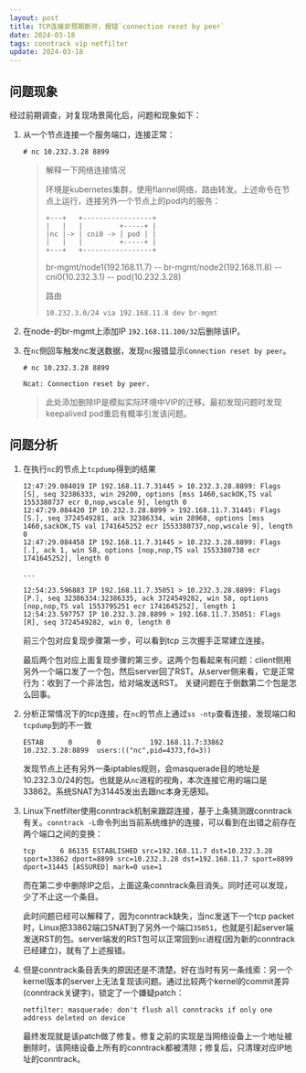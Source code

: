 ```yaml
---
layout: post
title: TCP连接非预期断开，报错`connection reset by peer`
date: 2024-03-18
tags: conntrack vip netfilter
update: 2024-03-18
---
```


## 问题现象
经过前期调查，对复现场景简化后，问题和现象如下：

1. 从一个节点连接一个服务端口，连接正常：
   ```
   # nc 10.232.3.28 8899
   ```


   > 解释一下网络连接情况
   >
   > 环境是kubernetes集群，使用flannel网络，路由转发。上述命令在节点上运行，连接另外一个节点上的pod内的服务：
   >
   > ```
   > +---+   +-----------------+
   > |   |   |         +-----+ |
   > |nc |-> | cni0 -> | pod | |
   > |   |   |         +-----+ |
   > +---+   +-----------------+
   > ```
   >
   > br-mgmt/node1(192.168.11.7) -- br-mgmt/node2(192.168.11.8) -- cni0(10.232.3.1) -- pod(10.232.3.28)
   >
   > 路由
   > ```
   > 10.232.3.0/24 via 192.168.11.8 dev br-mgmt
   > ```

2. 在node-的br-mgmt上添加IP `192.168.11.100/32`后删除该IP。
3. 在`nc`侧回车触发nc发送数据，发现`nc`报错显示`Connection reset by peer`。
   ```
   # nc 10.232.3.28 8899

   Ncat: Connection reset by peer.
   ```

   > 此处添加删除IP是模拟实际环境中VIP的迁移。最初发现问题时发现keepalived pod重启有概率引发该问题。

## 问题分析
1. 在执行`nc`的节点上`tcpdump`得到的结果
   ```
   12:47:29.084019 IP 192.168.11.7.31445 > 10.232.3.28.8899: Flags [S], seq 32386333, win 29200, options [mss 1460,sackOK,TS val 1553380737 ecr 0,nop,wscale 9], length 0
   12:47:29.084420 IP 10.232.3.28.8899 > 192.168.11.7.31445: Flags [S.], seq 3724549281, ack 32386334, win 28960, options [mss 1460,sackOK,TS val 1741645252 ecr 1553380737,nop,wscale 9], length 0
   12:47:29.084458 IP 192.168.11.7.31445 > 10.232.3.28.8899: Flags [.], ack 1, win 58, options [nop,nop,TS val 1553380738 ecr 1741645252], length 0

   ...

   12:54:23.596883 IP 192.168.11.7.35051 > 10.232.3.28.8899: Flags [P.], seq 32386334:32386335, ack 3724549282, win 58, options [nop,nop,TS val 1553795251 ecr 1741645252], length 1
   12:54:23.597757 IP 10.232.3.28.8899 > 192.168.11.7.35051: Flags [R], seq 3724549282, win 0, length 0
   ```

   前三个包对应复现步骤第一步，可以看到tcp 三次握手正常建立连接。

   最后两个包对应上面复现步骤的第三步。这两个包看起来有问题：client侧用另外一个端口发了一个包，然后server回了RST。从server侧来看，它是正常行为：收到了一个非法包，给对端发送RST。
   关键问题在于倒数第二个包是怎么回事。

2. 分析正常情况下的tcp连接，在`nc`的节点上通过`ss -ntp`查看连接，发现端口和`tcpdump`到的不一致
   ```
   ESTAB      0      0            192.168.11.7:33862           10.232.3.28:8899  users:(("nc",pid=4373,fd=3))
   ```
   发现节点上还有另外一条iptables规则，会masquerade目的地址是10.232.3.0/24的包。也就是从`nc`进程的视角，本次连接它用的端口是33862。系统SNAT为31445发出去跟nc本身无感知。
3. Linux下netfilter使用conntrack机制来跟踪连接，基于上条猜测跟conntrack有关。`conntrack -L`命令列出当前系统维护的连接，可以看到在出错之前存在两个端口之间的变换：
   ```
   tcp      6 86135 ESTABLISHED src=192.168.11.7 dst=10.232.3.28 sport=33862 dport=8899 src=10.232.3.28 dst=192.168.11.7 sport=8899 dport=31445 [ASSURED] mark=0 use=1
   ```
   而在第二步中删除IP之后，上面这条conntrack条目消失。同时还可以发现，少了不止这一个条目。

   此时问题已经可以解释了，因为conntrack缺失，当nc发送下一个tcp packet时，Linux把33862端口SNAT到了另外一个端口`35051`，也就是引起server端发送RST的包。server端发的RST包可以正常回到`nc`进程(因为新的conntrack已经建立)，就有了上述报错。
4. 但是conntrack条目丢失的原因还是不清楚。好在当时有另一条线索：另一个kernel版本的server上无法复现该问题。通过比较两个kernel的commit差异(conntrack关键字)，锁定了一个嫌疑patch：
   ```
   netfilter: masquerade: don't flush all conntracks if only one address deleted on device
   ```
   最终发现就是该patch做了修复。修复之前的实现是当网络设备上一个地址被删除时，该网络设备上所有的conntrack都被清除；修复后，只清理对应IP地址的conntrack。

